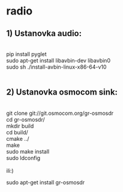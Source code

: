 # radio




## 1) Ustanovka audio:
<br>
pip install pyglet
<br>
sudo apt-get install libavbin-dev libavbin0
<br>
sudo sh ./install-avbin-linux-x86-64-v10
<br><br>

## 2) Ustanovka osmocom sink:
<br>
git clone git://git.osmocom.org/gr-osmosdr
<br>
cd gr-osmosdr/
<br>
mkdir build
<br>
cd build/
<br>
cmake ../
<br>
make
<br>
sudo make install
<br>
sudo ldconfig
<br>
<br>
ili:)
<br>

sudo apt-get install gr-osmosdr
